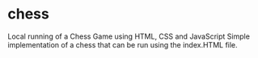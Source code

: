 # chess
Local running of a Chess Game using HTML, CSS and JavaScript
Simple implementation of a chess that can be run using the index.HTML file.
